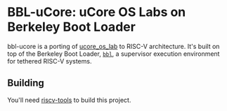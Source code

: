 # BBL-uCore: uCore OS Labs on Berkeley Boot Loader

bbl-ucore is a porting of [ucore_os_lab](https://github.com/chyyuu/ucore_os_lab.git) to RISC-V architecture. It's built on top of the Berkeley Boot Loader, [`bbl`](https://github.com/riscv/riscv-pk.git), a supervisor execution environment for tethered RISC-V systems.

## Building

You'll need [riscv-tools](https://github.com/riscv/riscv-tools.git) to build this project.
